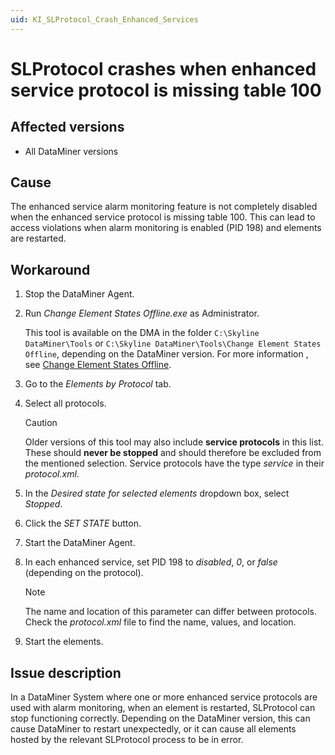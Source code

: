 ```yaml
---
uid: KI_SLProtocol_Crash_Enhanced_Services
---
```


# SLProtocol crashes when enhanced service protocol is missing table 100

## Affected versions

- All DataMiner versions

## Cause

The enhanced service alarm monitoring feature is not completely disabled when the enhanced service protocol is missing table 100. This can lead to access violations when alarm monitoring is enabled (PID 198) and elements are restarted.

## Workaround

1. Stop the DataMiner Agent.

1. Run *Change Element States Offline.exe* as Administrator.

   This tool is available on the DMA in the folder `C:\Skyline DataMiner\Tools` or `C:\Skyline DataMiner\Tools\Change Element States Offline`, depending on the DataMiner version. For more information , see [Change Element States Offline](xref:Change_Element_States_Offline).

1. Go to the *Elements by Protocol* tab.

1. Select all protocols.

   > [!CAUTION]
   > Older versions of this tool may also include **service protocols** in this list. These should **never be stopped** and should therefore be excluded from the mentioned selection. Service protocols have the type *service* in their *protocol.xml*.

1. In the *Desired state for selected elements* dropdown box, select *Stopped*.

1. Click the *SET STATE* button.

1. Start the DataMiner Agent.

1. In each enhanced service, set PID 198 to *disabled*, *0*, or *false* (depending on the protocol).

   > [!NOTE]
   > The name and location of this parameter can differ between protocols. Check the *protocol.xml* file to find the name, values, and location.

1. Start the elements.

## Issue description

In a DataMiner System where one or more enhanced service protocols are used with alarm monitoring, when an element is restarted, SLProtocol can stop functioning correctly. Depending on the DataMiner version, this can cause DataMiner to restart unexpectedly, or it can cause all elements hosted by the relevant SLProtocol process to be in error.
